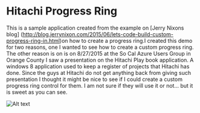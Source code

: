 

Hitachi Progress Ring
================

This is a sample application created from the example on [Jerry Nixons blog] (http://blog.jerrynixon.com/2015/06/lets-code-build-custom-progress-ring-in.html)on how to create a progress ring.I created this demo for two reasons, one I wanted to see how to create a custom progress ring. The other reason is on is on 8/27/2015 at the So Cal Azure Users Group in Orange County I saw a presentation on the Hitachi Play book application. A windows 8 application used to keep a register of projects that Hitachi has done. Since the guys at Hitachi do not get anything back from giving such presentation I thought it might be nice to see if I could create a custom progress ring control for them. I am not sure if they will use it or not... but it is sweet as you can see. 



![Alt text](https://raw.github.com/StuartSmith/HitachiProgressRing/master/HitachiProgress.gif "Hitachi Progress Ring Example") 
